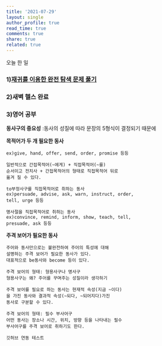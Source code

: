 ```yaml
---
title: '2021-07-29'
layout: single
author_profile: true
read_time: true
comments: true
share: true
related: true
---
```


오늘 한 일
### 1)[재귀를 이용한 완전 탐색 문제 풀기](https://nsnnsn12.github.io/codingtest/conding1/ "link")
### 2)새벽 헬스 완료
### 3)영어 공부
**동사구의 중요성** :동사의 성질에 따라 문장의 5형식이 결정되기 때문에

**목적어가 두 개 필요한 동사**

    ex)give, hand, offer, send, order, promise 등등
    
    일반적으로 간접목적어(~에게) + 직접목적어(~를)
    순서이고 전치사 + 간접목적어의 형태로 직접목적어 뒤로
    옮겨 질 수 있다.
    
    to부정사구를 직접목적어로 취하는 동사 
    ex)persuade, advise, ask, warn, instruct, order,
    tell, urge 등등 
    
    명사절을 직접목적어로 취하는 동사
    ex)convince, remind, inform, show, teach, tell,
    presuade, ask 등등

**주격 보어가 필요한 동사**

    주어와 동사만으로는 불완전하여 주어의 특성에 대해
    설명하는 주격 보어가 필요한 동사가 있다.
    대표적으로 be동사와 become 등이 있다.

    주격 보어의 형태: 형용사구나 명사구
    형용사구는 왜? 주어를 꾸며주는 성질이라 생각하기

    주격 보어를 필요로 하는 동사는 현재적 속성(지금 ~이다)
    을 가진 동사와 결과적 속성(~되다, ~되어지다)가진 
    동사로 구분할 수 있다.

    주격 보어의 형태: 필수 부사어구
    어떤 동사는 장소나 시간, 위치, 방향 등을 나타내는 필수 
    부사어구를 주격 보어로 취하기도 한다.

    깃허브 연동 테스트